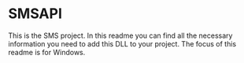 # SMSAPI
This is the SMS project. In this readme you can find all the necessary information you need to add this DLL to your project. The focus of this readme is for Windows.
